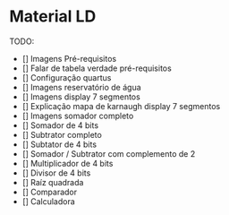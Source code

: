 # Material LD

TODO:

- [] Imagens Pré-requisitos
- [] Falar de tabela verdade pré-requisitos
- [] Configuração quartus
- [] Imagens reservatório de água
- [] Imagens display 7 segmentos
- [] Explicação mapa de karnaugh display 7 segmentos
- [] Imagens somador completo
- [] Somador de 4 bits
- [] Subtrator completo
- [] Subtator de 4 bits
- [] Somador / Subtrator com complemento de 2
- [] Multiplicador de 4 bits
- [] Divisor de 4 bits
- [] Raíz quadrada
- [] Comparador
- [] Calculadora

